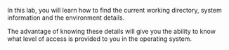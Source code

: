 In this lab, you will learn how to find the current working directory, system information and the environment details. 

The advantage of knowing these details will give you the ability to know what level of access is provided to you in the operating system. 